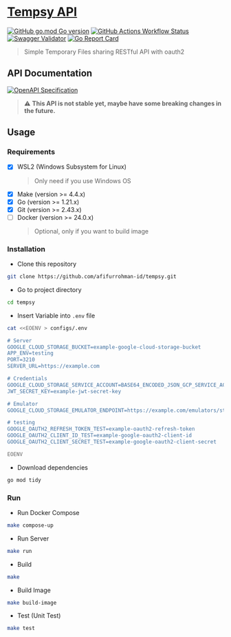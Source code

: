# [Tempsy API](https://tempsy.afifurrohman.my.id)
[![GitHub go.mod Go version](https://img.shields.io/github/go-mod/go-version/afifurrohman-id/tempsy)](go.mod)
[![GitHub Actions Workflow Status](https://img.shields.io/github/actions/workflow/status/afifurrohman-id/tempsy/live.yaml)](https://github.com/afifurrohman-id/tempsy/actions)
[![Swagger Validator](https://img.shields.io/swagger/valid/3.0?specUrl=https%3A%2F%2Fraw.githubusercontent.com%2Fafifurrohman-id%2Ftempsy%2Fmain%2Fapi%2Fopenapi-spec.yaml)](api/openapi-spec.yaml)
[![Go Report Card](https://goreportcard.com/badge/github.com/afifurrohman-id/tempsy)](https://goreportcard.com/report/github.com/afifurrohman-id/tempsy)
> Simple Temporary Files sharing RESTful API with oauth2

## API Documentation
  [![OpenAPI Specification](https://img.shields.io/badge/view-Specification-blue?style=for-the-badge)](api/openapi-spec.yaml)
  > :warning: **This API is not stable yet, maybe have some breaking changes in the future.**


## Usage

### Requirements

- [x] WSL2 (Windows Subsystem for Linux)
  > Only need if you use Windows OS
- [x] Make (version >= 4.4.x)
- [x] Go (version >= 1.21.x)
- [x] Git (version >= 2.43.x)
- [ ] Docker (version >= 24.0.x)
  > Optional, only if you want to build image

### Installation

- Clone this repository

```sh
git clone https://github.com/afifurrohman-id/tempsy.git
```

- Go to project directory

```sh
cd tempsy
```

- Insert Variable into `.env` file

```sh
cat <<EOENV > configs/.env

# Server
GOOGLE_CLOUD_STORAGE_BUCKET=example-google-cloud-storage-bucket
APP_ENV=testing
PORT=3210
SERVER_URL=https://example.com

# Credentials
GOOGLE_CLOUD_STORAGE_SERVICE_ACCOUNT=BASE64_ENCODED_JSON_GCP_SERVICE_ACCOUNT_CREDENTIAL
JWT_SECRET_KEY=example-jwt-secret-key

# Emulator
GOOGLE_CLOUD_STORAGE_EMULATOR_ENDPOINT=https://example.com/emulators/storage/v1

# testing
GOOGLE_OAUTH2_REFRESH_TOKEN_TEST=example-oauth2-refresh-token
GOOGLE_OAUTH2_CLIENT_ID_TEST=example-google-oauth2-client-id
GOOGLE_OAUTH2_CLIENT_SECRET_TEST=example-google-oauth2-client-secret

EOENV
```

- Download dependencies

```sh
go mod tidy
```

### Run

- Run Docker Compose

```sh
make compose-up
```

- Run Server

```sh
make run
```

- Build

```sh
make
```

- Build Image

```sh
make build-image
```

- Test (Unit Test)

```sh
make test
```
